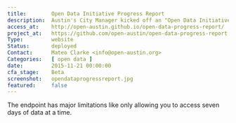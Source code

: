 ```yaml
---
title:        Open Data Initiative Progress Report
description:  Austin's City Manager kicked off an "Open Data Initiative 2.0" in April 2015, here are the results
access_at:    http://open-austin.github.io/open-data-progress-report/
project_at:   https://github.com/open-austin/open-data-progress-report
Type:         website
Status:       deployed
Contact:      Mateo Clarke <info@open-austin.org>
Categories:   [ open data ]
date:         2015-11-21 00:00:00
cfa_stage:    Beta
screenshot:   opendataprogressreport.jpg
featured:     false
---
```


The endpoint has major limitations like only allowing you to access seven days of data at a time.
